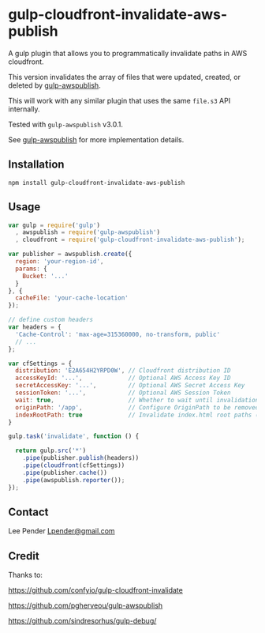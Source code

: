 # gulp-cloudfront-invalidate-aws-publish
A gulp plugin that allows you to programmatically invalidate paths in AWS cloudfront.

This version invalidates the array of files that were updated, created, or deleted by
[gulp-awspublish](https://github.com/pgherveou/gulp-awspublish/).

This will work with any similar plugin that uses the same `file.s3` API internally.

Tested with `gulp-awspublish` v3.0.1.

See [gulp-awspublish](https://github.com/pgherveou/gulp-awspublish/) for more
implementation details.

## Installation
```
npm install gulp-cloudfront-invalidate-aws-publish
```

## Usage

```js
var gulp = require('gulp')
  , awspublish = require('gulp-awspublish')
  , cloudfront = require('gulp-cloudfront-invalidate-aws-publish');

var publisher = awspublish.create({
  region: 'your-region-id',
  params: {
    Bucket: '...'
  }
}, {
  cacheFile: 'your-cache-location'
});

// define custom headers
var headers = {
  'Cache-Control': 'max-age=315360000, no-transform, public'
  // ...
};

var cfSettings = {
  distribution: 'E2A654H2YRPD0W', // Cloudfront distribution ID
  accessKeyId: '...',             // Optional AWS Access Key ID
  secretAccessKey: '...',         // Optional AWS Secret Access Key
  sessionToken: '...',            // Optional AWS Session Token
  wait: true,                     // Whether to wait until invalidation is completed (default: false)
  originPath: '/app',             // Configure OriginPath to be removed of file path to invalidation
  indexRootPath: true             // Invalidate index.html root paths (`foo/index.html` and `foo/` and `foo`) (default: false)
}

gulp.task('invalidate', function () {

  return gulp.src('*')
    .pipe(publisher.publish(headers))
    .pipe(cloudfront(cfSettings))
    .pipe(publisher.cache())
    .pipe(awspublish.reporter());
});
```

## Contact
Lee Pender <Lpender@gmail.com>

## Credit

Thanks to:

https://github.com/confyio/gulp-cloudfront-invalidate

https://github.com/pgherveou/gulp-awspublish

https://github.com/sindresorhus/gulp-debug/
